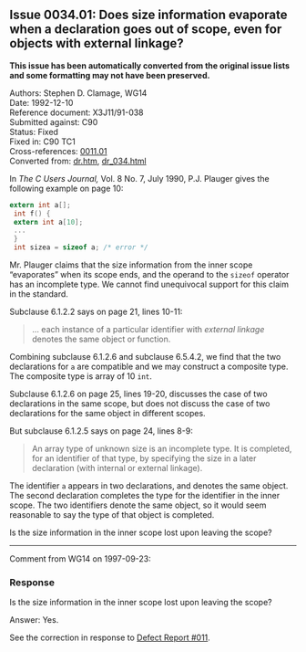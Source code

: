 ## Issue 0034.01: Does size information evaporate when a declaration goes out of scope, even for objects with external linkage?

**This issue has been automatically converted from the original issue lists and some formatting may not have been preserved.**

Authors: Stephen D. Clamage, WG14  
Date: 1992-12-10  
Reference document: X3J11/91-038  
Submitted against: C90  
Status: Fixed  
Fixed in: C90 TC1  
Cross-references: [0011.01](issue0011.01.md)  
Converted from: [dr.htm](https://www.open-std.org/jtc1/sc22/wg14/www/docs/dr.htm), [dr_034.html](https://www.open-std.org/jtc1/sc22/wg14/www/docs/dr_034.html)

In *The C Users Journal,* Vol. 8 No. 7, July 1990, P.J. Plauger gives the
following example on page 10:

```c
extern int a[];
 int f() {
 extern int a[10];
 ...
 }
 int sizea = sizeof a; /* error */
```

Mr. Plauger claims that the size information from the inner scope “evaporates”
when its scope ends, and the operand to the `sizeof` operator has an incomplete
type. We cannot find unequivocal support for this claim in the standard.

Subclause 6.1.2.2 says on page 21, lines 10-11:

> ... each instance of a particular identifier with *external linkage* denotes the
> same object or function.

Combining subclause 6.1.2.6 and subclause 6.5.4.2, we find that the two
declarations for `a` are compatible and we may construct a composite type. The
composite type is array of 10 `int`.

Subclause 6.1.2.6 on page 25, lines 19-20, discusses the case of two
declarations in the same scope, but does not discuss the case of two
declarations for the same object in different scopes.

But subclause 6.1.2.5 says on page 24, lines 8-9:

> An array type of unknown size is an incomplete type. It is completed, for an
> identifier of that type, by specifying the size in a later declaration (with
> internal or external linkage).

The identifier `a` appears in two declarations, and denotes the same object. The
second declaration completes the type for the identifier in the inner scope. The
two identifiers denote the same object, so it would seem reasonable to say the
type of that object is completed.

Is the size information in the inner scope lost upon leaving the scope?

---

Comment from WG14 on 1997-09-23:

### Response

Is the size information in the inner scope lost upon leaving the scope?

Answer: Yes.

See the correction in response to [Defect Report #011](issue0011.01.md).
